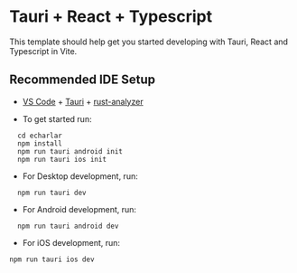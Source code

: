 # Tauri + React + Typescript

This template should help get you started developing with Tauri, React and Typescript in Vite.

## Recommended IDE Setup

- [VS Code](https://code.visualstudio.com/) + [Tauri](https://marketplace.visualstudio.com/items?itemName=tauri-apps.tauri-vscode) + [rust-analyzer](https://marketplace.visualstudio.com/items?itemName=rust-lang.rust-analyzer)

- To get started run:

```
  cd echarlar
  npm install
  npm run tauri android init
  npm run tauri ios init
```

- For Desktop development, run:

```
  npm run tauri dev
```

- For Android development, run:

```
  npm run tauri android dev
```

- For iOS development, run:

```
npm run tauri ios dev
```
